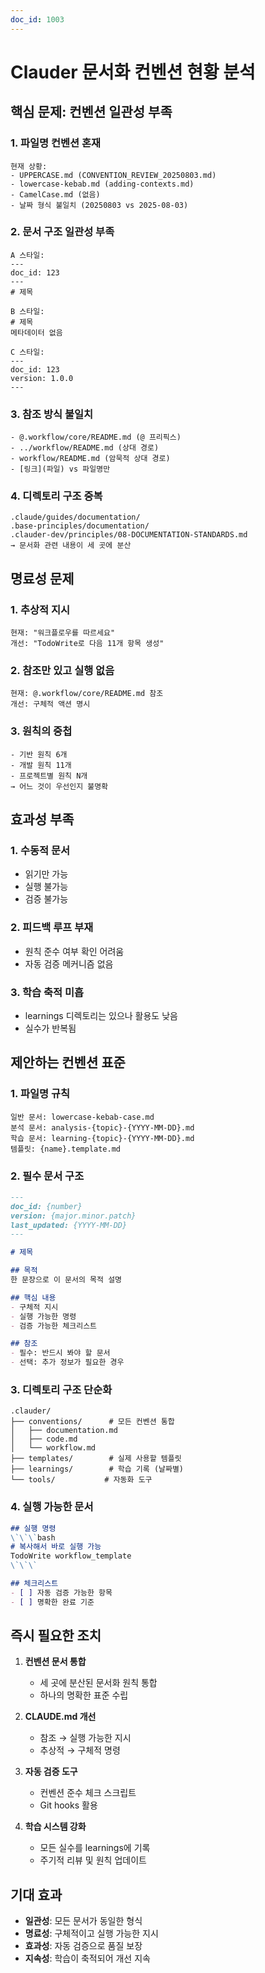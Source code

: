 ```yaml
---
doc_id: 1003
---
```


# Clauder 문서화 컨벤션 현황 분석

## 핵심 문제: 컨벤션 일관성 부족

### 1. 파일명 컨벤션 혼재
```
현재 상황:
- UPPERCASE.md (CONVENTION_REVIEW_20250803.md)
- lowercase-kebab.md (adding-contexts.md)
- CamelCase.md (없음)
- 날짜 형식 불일치 (20250803 vs 2025-08-03)
```

### 2. 문서 구조 일관성 부족
```
A 스타일:
---
doc_id: 123
---
# 제목

B 스타일:
# 제목
메타데이터 없음

C 스타일:
---
doc_id: 123
version: 1.0.0
---
```

### 3. 참조 방식 불일치
```
- @.workflow/core/README.md (@ 프리픽스)
- ../workflow/README.md (상대 경로)
- workflow/README.md (암묵적 상대 경로)
- [링크](파일) vs 파일명만
```

### 4. 디렉토리 구조 중복
```
.claude/guides/documentation/
.base-principles/documentation/
.clauder-dev/principles/08-DOCUMENTATION-STANDARDS.md
→ 문서화 관련 내용이 세 곳에 분산
```

## 명료성 문제

### 1. 추상적 지시
```
현재: "워크플로우를 따르세요"
개선: "TodoWrite로 다음 11개 항목 생성"
```

### 2. 참조만 있고 실행 없음
```
현재: @.workflow/core/README.md 참조
개선: 구체적 액션 명시
```

### 3. 원칙의 중첩
```
- 기반 원칙 6개
- 개발 원칙 11개
- 프로젝트별 원칙 N개
→ 어느 것이 우선인지 불명확
```

## 효과성 부족

### 1. 수동적 문서
- 읽기만 가능
- 실행 불가능
- 검증 불가능

### 2. 피드백 루프 부재
- 원칙 준수 여부 확인 어려움
- 자동 검증 메커니즘 없음

### 3. 학습 축적 미흡
- learnings 디렉토리는 있으나 활용도 낮음
- 실수가 반복됨

## 제안하는 컨벤션 표준

### 1. 파일명 규칙
```
일반 문서: lowercase-kebab-case.md
분석 문서: analysis-{topic}-{YYYY-MM-DD}.md
학습 문서: learning-{topic}-{YYYY-MM-DD}.md
템플릿: {name}.template.md
```

### 2. 필수 문서 구조
```markdown
---
doc_id: {number}
version: {major.minor.patch}
last_updated: {YYYY-MM-DD}
---

# 제목

## 목적
한 문장으로 이 문서의 목적 설명

## 핵심 내용
- 구체적 지시
- 실행 가능한 명령
- 검증 가능한 체크리스트

## 참조
- 필수: 반드시 봐야 할 문서
- 선택: 추가 정보가 필요한 경우
```

### 3. 디렉토리 구조 단순화
```
.clauder/
├── conventions/      # 모든 컨벤션 통합
│   ├── documentation.md
│   ├── code.md
│   └── workflow.md
├── templates/        # 실제 사용할 템플릿
├── learnings/        # 학습 기록 (날짜별)
└── tools/           # 자동화 도구
```

### 4. 실행 가능한 문서
```markdown
## 실행 명령
\`\`\`bash
# 복사해서 바로 실행 가능
TodoWrite workflow_template
\`\`\`

## 체크리스트
- [ ] 자동 검증 가능한 항목
- [ ] 명확한 완료 기준
```

## 즉시 필요한 조치

1. **컨벤션 문서 통합**
   - 세 곳에 분산된 문서화 원칙 통합
   - 하나의 명확한 표준 수립

2. **CLAUDE.md 개선**
   - 참조 → 실행 가능한 지시
   - 추상적 → 구체적 명령

3. **자동 검증 도구**
   - 컨벤션 준수 체크 스크립트
   - Git hooks 활용

4. **학습 시스템 강화**
   - 모든 실수를 learnings에 기록
   - 주기적 리뷰 및 원칙 업데이트

## 기대 효과

- **일관성**: 모든 문서가 동일한 형식
- **명료성**: 구체적이고 실행 가능한 지시
- **효과성**: 자동 검증으로 품질 보장
- **지속성**: 학습이 축적되어 개선 지속